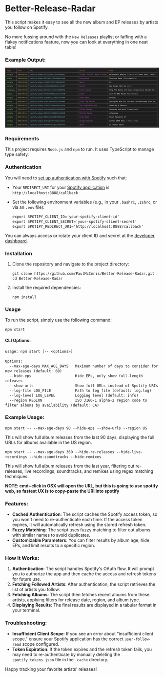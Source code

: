 # Better-Release-Radar

This script makes it easy to see all the new album and EP releases by artists you follow on Spotify.

No more fussing around with the `New Releases` playlist or faffing with a flakey notifications feature, now you can look at everything in one neat table!

### Example Output:

![Example](https://github.com/PaulMcInnis/Better-Release-Radar/blob/master/example.png)

### Requirements

This project requires `Node.js` and `npm` to run. It uses TypeScript to manage type safety.

### Authentication

You will need to [set up authentication with Spotify](https://developer.spotify.com/documentation/general/guides/authorization-guide/) such that:

- Your `REDIRECT_URI` for your [Spotify application](https://developer.spotify.com/dashboard/applications) is `http://localhost:8888/callback`
- Set the following environment variables (e.g., in your `.bashrc`, `.zshrc`, or via an `.env` file):

  ```
  export SPOTIPY_CLIENT_ID='your-spotify-client-id'
  export SPOTIPY_CLIENT_SECRET='your-spotify-client-secret'
  export SPOTIPY_REDIRECT_URI='http://localhost:8888/callback'
  ```

You can always access or rotate your client ID and secret at the [developer dashboard](https://developer.spotify.com/dashboard/).

### Installation

1. Clone the repository and navigate to the project directory:

   ```
   git clone https://github.com/PaulMcInnis/Better-Release-Radar.git
   cd Better-Release-Radar
   ```

2. Install the required dependencies:

   ```
   npm install
   ```

### Usage

To run the script, simply use the following command:

    npm start

#### CLI Options:

    usage: npm start [-- <options>]

    Options:
      --max-age-days MAX_AGE_DAYS   Maximum number of days to consider for new releases (default: 60)
      --hide-eps                    Hide EPs, only show full-length releases
      --show-urls                   Show full URLs instead of Spotify URIs
      --log-file LOG_FILE           Path to log file (default: log.log)
      --log-level LOG_LEVEL         Logging level (default: info)
      --region REGION               ISO 3166-1 alpha-2 region code to filter albums by availability (default: CA)

### Example Usage:

    npm start -- --max-age-days 90 --hide-eps --show-urls --region US

This will show full album releases from the last 90 days, displaying the full URLs for albums available in the US region.

    npm start -- --max-age-days 360 --hide-re-releases --hide-live-recordings --hide-soundtracks --hide-remixes

This will show full album releases from the last year, filtering out re-releases, live recordings, soundtracks, and remixes using regex matching techniques.

**NOTE: cmd+click in OSX will open the URL, but this is going to use spotify web, so fastest UX is to copy-paste the URI into spotify**

### Features:

- **Cached Authentication**: The script caches the Spotify access token, so you won't need to re-authenticate each time. If the access token expires, it will automatically refresh using the stored refresh token.
- **Fuzzy Matching**: The script uses fuzzy matching to filter out albums with similar names to avoid duplicates.
- **Customizable Parameters**: You can filter results by album age, hide EPs, and limit results to a specific region.

### How It Works:

1. **Authentication**: The script handles Spotify's OAuth flow. It will prompt you to authorize the app and then cache the access and refresh tokens for future use.
2. **Fetching Followed Artists**: After authentication, the script retrieves the list of artists you follow.
3. **Fetching Albums**: The script then fetches recent albums from these artists, applying filters for release date, region, and album type.
4. **Displaying Results**: The final results are displayed in a tabular format in your terminal.

### Troubleshooting:

- **Insufficient Client Scope**: If you see an error about "insufficient client scope," ensure your Spotify application has the correct `user-follow-read` scope configured.
- **Token Expiration**: If the token expires and the refresh token fails, you may need to re-authenticate by manually deleting the `spotify_tokens.json` file in the `.cache` directory.

Happy tracking your favorite artists' releases!
